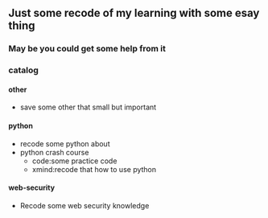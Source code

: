 ## Just some recode of my learning with some esay thing

### May be you could get some help from it

### catalog

#### other  
* save some other that small but important

#### python
* recode some python about
* python crash course
    * code:some practice code
    * xmind:recode that how to use python

#### web-security
* Recode some web security knowledge

